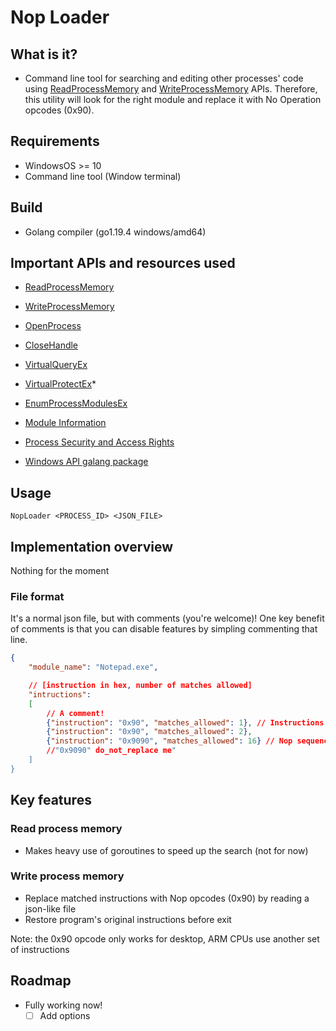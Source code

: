 # Nop Loader

## What is it?

- Command line tool for searching and editing other processes' code using [ReadProcessMemory](https://learn.microsoft.com/en-us/windows/win32/api/memoryapi/nf-memoryapi-readprocessmemory) and [WriteProcessMemory](https://learn.microsoft.com/en-us/windows/win32/api/memoryapi/nf-memoryapi-writeprocessmemory) APIs. Therefore, this utility will look for the right module and replace it with No Operation opcodes (0x90).

## Requirements

- WindowsOS >= 10
- Command line tool (Window terminal)

## Build

- Golang compiler (go1.19.4 windows/amd64)

## Important APIs and resources used

- [ReadProcessMemory](https://learn.microsoft.com/en-us/windows/win32/api/memoryapi/nf-memoryapi-readprocessmemory)

- [WriteProcessMemory](https://learn.microsoft.com/en-us/windows/win32/api/memoryapi/nf-memoryapi-writeprocessmemory)

- [OpenProcess](https://learn.microsoft.com/en-us/windows/win32/api/processthreadsapi/nf-processthreadsapi-openprocess)

- [CloseHandle](https://learn.microsoft.com/en-us/windows/win32/api/handleapi/nf-handleapi-closehandle)

- [VirtualQueryEx](https://learn.microsoft.com/en-us/windows/win32/api/memoryapi/nf-memoryapi-virtualqueryex)

- [VirtualProtectEx](https://learn.microsoft.com/en-us/windows/win32/api/memoryapi/nf-memoryapi-virtualprotectex)*

- [EnumProcessModulesEx](https://learn.microsoft.com/en-us/windows/win32/api/psapi/nf-psapi-enumprocessmodulesex)

- [Module Information](https://learn.microsoft.com/en-us/windows/win32/psapi/module-information)

- [Process Security and Access Rights](https://learn.microsoft.com/en-us/windows/win32/procthread/process-security-and-access-rights)

- [Windows API galang package](https://pkg.go.dev/golang.org/x/sys/windows)

## Usage

```
NopLoader <PROCESS_ID> <JSON_FILE>
```

## Implementation overview

Nothing for the moment

### File format

It's a normal json file, but with comments (you're welcome)! One key benefit of comments is that you can disable features by simpling commenting that line.

```json
{
    "module_name": "Notepad.exe",

    // [instruction in hex, number of matches allowed]
    "intructions":
    [
        // A comment!
        {"instruction": "0x90", "matches_allowed": 1}, // Instructions can have different lengths
        {"instruction": "0x90", "matches_allowed": 2},
        {"instruction": "0x9090", "matches_allowed": 16} // Nop sequence in the code
        //"0x9090" do_not_replace me"
    ]
}

```

## Key features

### Read process memory
- Makes heavy use of goroutines to speed up the search (not for now)

### Write process memory
- Replace matched instructions with Nop opcodes (0x90) by reading a json-like file
- Restore program's original instructions before exit

Note: the 0x90 opcode only works for desktop, ARM CPUs use another set of instructions

## Roadmap

* Fully working now!
    * [ ] Add options
